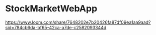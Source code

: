 # StockMarketWebApp
https://www.loom.com/share/7648202e7b20426fa87df09ea1aa9aad?sid=784cb6da-bf65-42ca-a7de-c2582093344d

